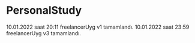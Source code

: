 # PersonalStudy


10.01.2022 saat 20:11 freelancerUyg v1 tamamlandı.
10.01.2022 saat 23:59 freelancerUyg v3 tamamlandı.